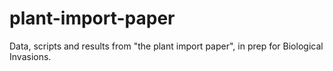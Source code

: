# plant-import-paper
Data, scripts and results from "the plant import paper", in prep for Biological Invasions. 
